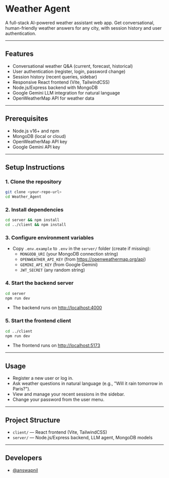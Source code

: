 # Weather Agent

A full-stack AI-powered weather assistant web app. Get conversational, human-friendly weather answers for any city, with session history and user authentication.

---

## Features

- Conversational weather Q&A (current, forecast, historical)
- User authentication (register, login, password change)
- Session history (recent queries, sidebar)
- Responsive React frontend (Vite, TailwindCSS)
- Node.js/Express backend with MongoDB
- Google Gemini LLM integration for natural language
- OpenWeatherMap API for weather data

---

## Prerequisites

- Node.js v16+ and npm
- MongoDB (local or cloud)
- OpenWeatherMap API key
- Google Gemini API key

---

## Setup Instructions

### 1. Clone the repository

```bash
git clone <your-repo-url>
cd Weather_Agent
```

### 2. Install dependencies

```bash
cd server && npm install
cd ../client && npm install
```

### 3. Configure environment variables

- Copy `.env.example` to `.env` in the `server/` folder (create if missing):
  - `MONGODB_URI` (your MongoDB connection string)
  - `OPENWEATHER_API_KEY` (from https://openweathermap.org/api)
  - `GEMINI_API_KEY` (from Google Gemini)
  - `JWT_SECRET` (any random string)

### 4. Start the backend server

```bash
cd server
npm run dev
```

- The backend runs on [http://localhost:4000](http://localhost:4000)

### 5. Start the frontend client

```bash
cd ../client
npm run dev
```

- The frontend runs on [http://localhost:5173](http://localhost:5173)

---

## Usage

- Register a new user or log in.
- Ask weather questions in natural language (e.g., "Will it rain tomorrow in Paris?").
- View and manage your recent sessions in the sidebar.
- Change your password from the user menu.

---

## Project Structure

- `client/` — React frontend (Vite, TailwindCSS)
- `server/` — Node.js/Express backend, LLM agent, MongoDB models

---

## Developers

- [@answapnil](https://github.com/AN-SWAPNIL)
